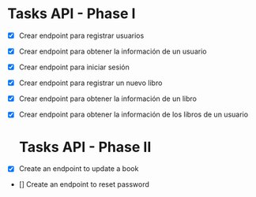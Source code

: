 # Tasks API - Phase I

* [x] Crear endpoint para registrar usuarios
* [x] Crear endpoint para obtener la información de un usuario
* [x] Crear endpoint para iniciar sesión
* [x] Crear endpoint para registrar un nuevo libro
* [x] Crear endpoint para obtener la información de un libro
* [x] Crear endpoint para obtener la información de los libros de un usuario


  # Tasks API - Phase II

* [x] Create an endpoint to update a book
* [] Create an endpoint to reset password